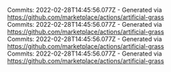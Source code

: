 Commits: 2022-02-28T14:45:56.077Z - Generated via https://github.com/marketplace/actions/artificial-grass
<br>
Commits: 2022-02-28T14:45:56.077Z - Generated via https://github.com/marketplace/actions/artificial-grass
<br>
Commits: 2022-02-28T14:45:56.077Z - Generated via https://github.com/marketplace/actions/artificial-grass
<br>
Commits: 2022-02-28T14:45:56.077Z - Generated via https://github.com/marketplace/actions/artificial-grass
<br>
